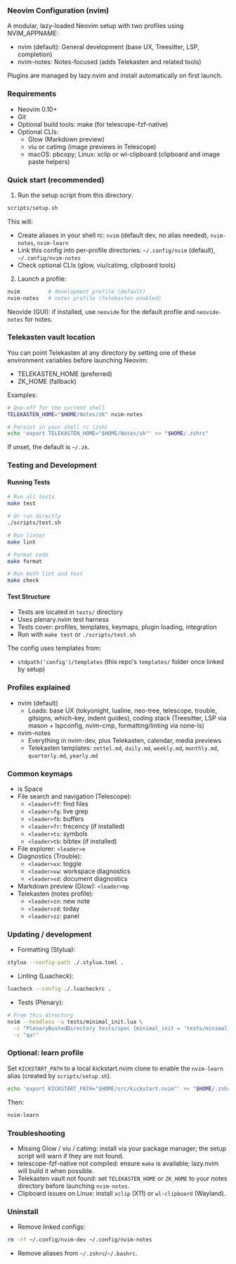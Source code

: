 ### Neovim Configuration (nvim)

A modular, lazy-loaded Neovim setup with two profiles using NVIM_APPNAME:
- nvim (default): General development (base UX, Treesitter, LSP, completion)
- nvim-notes: Notes-focused (adds Telekasten and related tools)

Plugins are managed by lazy.nvim and install automatically on first launch.

### Requirements
- Neovim 0.10+
- Git
- Optional build tools: make (for telescope-fzf-native)
- Optional CLIs:
  - Glow (Markdown preview)
  - viu or catimg (image previews in Telescope)
  - macOS: pbcopy; Linux: xclip or wl-clipboard (clipboard and image paste helpers)

### Quick start (recommended)
1) Run the setup script from this directory:
```bash
scripts/setup.sh
```
This will:
- Create aliases in your shell rc: `nvim` (default dev, no alias needed), `nvim-notes`, `nvim-learn`
- Link this config into per-profile directories: `~/.config/nvim` (default), `~/.config/nvim-notes`
- Check optional CLIs (glow, viu/catimg, clipboard tools)

2) Launch a profile:
```bash
nvim         # development profile (default)
nvim-notes   # notes profile (Telekasten enabled)
```

Neovide (GUI): if installed, use `neovide` for the default profile and `neovide-notes` for notes.

### Telekasten vault location
You can point Telekasten at any directory by setting one of these environment variables before launching Neovim:
- TELEKASTEN_HOME (preferred)
- ZK_HOME (fallback)

Examples:
```bash
# One-off for the current shell
TELEKASTEN_HOME="$HOME/Notes/zk" nvim-notes

# Persist in your shell rc (zsh)
echo 'export TELEKASTEN_HOME="$HOME/Notes/zk"' >> "$HOME/.zshrc"
```
If unset, the default is `~/.zk`.

### Testing and Development

#### Running Tests
```bash
# Run all tests
make test

# Or run directly
./scripts/test.sh

# Run linter
make lint

# Format code
make format

# Run both lint and test
make check
```

#### Test Structure
- Tests are located in `tests/` directory
- Uses plenary.nvim test harness
- Tests cover: profiles, templates, keymaps, plugin loading, integration
- Run with `make test` or `./scripts/test.sh`

The config uses templates from:
- `stdpath('config')/templates` (this repo's `templates/` folder once linked by setup)

### Profiles explained
- nvim (default)
  - Loads: base UX (tokyonight, lualine, neo-tree, telescope, trouble, gitsigns, which-key, indent guides), coding stack (Treesitter, LSP via mason + lspconfig, nvim-cmp, formatting/linting via none-ls)
- nvim-notes
  - Everything in nvim-dev, plus Telekasten, calendar, media previews
  - Telekasten templates: `zettel.md`, `daily.md`, `weekly.md`, `monthly.md`, `quarterly.md`, `yearly.md`

### Common keymaps
- <leader> is Space
- File search and navigation (Telescope):
  - `<leader>ff`: find files
  - `<leader>fg`: live grep
  - `<leader>fb`: buffers
  - `<leader>fr`: frecency (if installed)
  - `<leader>ts`: symbols
  - `<leader>tb`: bibtex (if installed)
- File explorer: `<leader>e`
- Diagnostics (Trouble):
  - `<leader>xx`: toggle
  - `<leader>xw`: workspace diagnostics
  - `<leader>xd`: document diagnostics
- Markdown preview (Glow): `<leader>mp`
- Telekasten (notes profile):
  - `<leader>zn`: new note
  - `<leader>zd`: today
  - `<leader>zz`: panel

### Updating / development
- Formatting (Stylua):
```bash
stylua --config-path ./.stylua.toml .
```
- Linting (Luacheck):
```bash
luacheck --config ./.luacheckrc .
```
- Tests (Plenary):
```bash
# From this directory
nvim --headless -u tests/minimal_init.lua \
  -c "PlenaryBustedDirectory tests/spec {minimal_init = 'tests/minimal_init.lua'}" \
  -c "qa!"
```

### Optional: learn profile
Set `KICKSTART_PATH` to a local kickstart.nvim clone to enable the `nvim-learn` alias (created by `scripts/setup.sh`).
```bash
echo 'export KICKSTART_PATH="$HOME/src/kickstart.nvim"' >> "$HOME/.zshrc"
```
Then:
```bash
nvim-learn
```

### Troubleshooting
- Missing Glow / viu / catimg: install via your package manager; the setup script will warn if they are not found.
- telescope-fzf-native not compiled: ensure `make` is available; lazy.nvim will build it when possible.
- Telekasten vault not found: set `TELEKASTEN_HOME` or `ZK_HOME` to your notes directory before launching `nvim-notes`.
- Clipboard issues on Linux: install `xclip` (X11) or `wl-clipboard` (Wayland).

### Uninstall
- Remove linked configs:
```bash
rm -rf ~/.config/nvim-dev ~/.config/nvim-notes
```
- Remove aliases from `~/.zshrc`/`~/.bashrc`.

